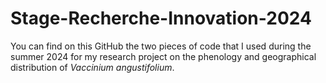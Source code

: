 # Stage-Recherche-Innovation-2024

You can find on this GitHub the two pieces of code that I used during the summer 2024 for my research project on the phenology and geographical distribution of _Vaccinium angustifolium_. 
